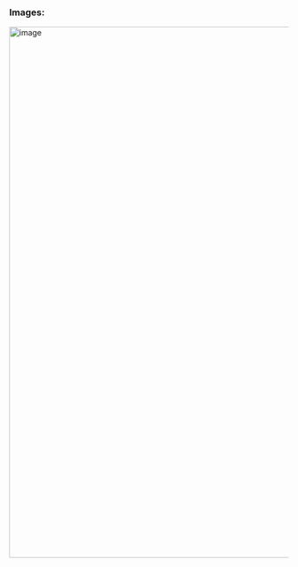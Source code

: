 ### Images: 

<img width="959" alt="image" src="https://user-images.githubusercontent.com/78966839/158021959-863f8d11-8f3e-42f6-9334-53cb1a7f2c7c.png">



